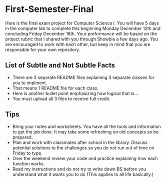 # First-Semester-Final

Here is the final exam project for Computer Science I.  You will have 5 days in the computer lab to complete this beginning Monday December 12th and concluding Friday December 16th.  Your preformance will be based on the project rubric that I shared with you through Showbie a few days ago.  You are encouraged to work with each other, but keep in mind that you are responsible for your own repository.

## List of Subtle and Not Subtle Facts
  -  There are 3 separate README files explaining 3 separate classes for you to implment.
  -  That means 1 README file for each class.
  -  Here is another bullet point emphasizing how logical that is...
  -  You must upload all 3 files to receive full credit.

## Tips
  -  Bring your notes and worksheets. You have all the tools and information to get the job done. It may take some refreshing on old concepts so be prepared.
  -  Plan and work with classmates after school in the library. Discuss potential solutions to the challenges so you do not run out of time on Friday to type.
  -  Over the weekend review your code and practice explaining how each function works.
  -  Read my instructions and do not try to write down BS before you understand what it wants you to do (This applies to all life basically.)
  
